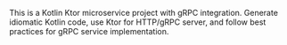 <!-- Use this file to provide workspace-specific custom instructions to Copilot. For more details, visit https://code.visualstudio.com/docs/copilot/copilot-customization#_use-a-githubcopilotinstructionsmd-file -->

This is a Kotlin Ktor microservice project with gRPC integration. Generate idiomatic Kotlin code, use Ktor for HTTP/gRPC server, and follow best practices for gRPC service implementation.
